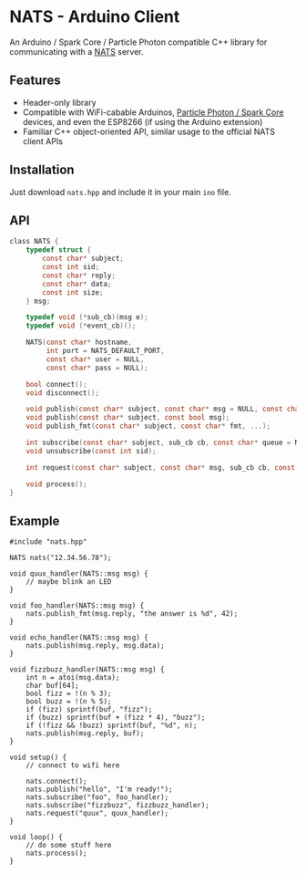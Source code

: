 # NATS - Arduino Client
An Arduino / Spark Core / Particle Photon compatible C++ library for
communicating with a [NATS](http://nats.io) server.

## Features

* Header-only library
* Compatible with WiFi-cabable Arduinos, [Particle Photon / Spark
Core](https://www.particle.io/) devices, and even the ESP8266 (if using the
Arduino extension)
* Familiar C++ object-oriented API, similar usage to the official NATS client
APIs

## Installation
Just download `nats.hpp` and include it in your main `ino` file.

## API

```c
class NATS {
	typedef struct {
		const char* subject;
		const int sid;
		const char* reply;
		const char* data;
		const int size;
	} msg;

	typedef void (*sub_cb)(msg e);
	typedef void (*event_cb)();

	NATS(const char* hostname, 
		 int port = NATS_DEFAULT_PORT, 
		 const char* user = NULL, 
		 const char* pass = NULL);

	bool connect();
	void disconnect();

	void publish(const char* subject, const char* msg = NULL, const char* replyto = NULL);
	void publish(const char* subject, const bool msg);
	void publish_fmt(const char* subject, const char* fmt, ...);

	int subscribe(const char* subject, sub_cb cb, const char* queue = NULL, const int max = 0);
	void unsubscribe(const int sid);

	int request(const char* subject, const char* msg, sub_cb cb, const int max = 1);

	void process();
}
```

## Example
```arduino
#include "nats.hpp"

NATS nats("12.34.56.78");

void quux_handler(NATS::msg msg) {
	// maybe blink an LED
}

void foo_handler(NATS::msg msg) {
	nats.publish_fmt(msg.reply, "the answer is %d", 42);
}

void echo_handler(NATS::msg msg) {
	nats.publish(msg.reply, msg.data);
}

void fizzbuzz_handler(NATS::msg msg) {
	int n = atoi(msg.data);
	char buf[64];
	bool fizz = !(n % 3);
	bool buzz = !(n % 5);
	if (fizz) sprintf(buf, "fizz");
	if (buzz) sprintf(buf + (fizz * 4), "buzz");
	if (!fizz && !buzz) sprintf(buf, "%d", n);
	nats.publish(msg.reply, buf);
}

void setup() {
	// connect to wifi here

	nats.connect();
	nats.publish("hello", "I'm ready!");
	nats.subscribe("foo", foo_handler);
	nats.subscribe("fizzbuzz", fizzbuzz_handler);
	nats.request("quux", quux_handler);
}

void loop() {
	// do some stuff here
	nats.process();
}
```
